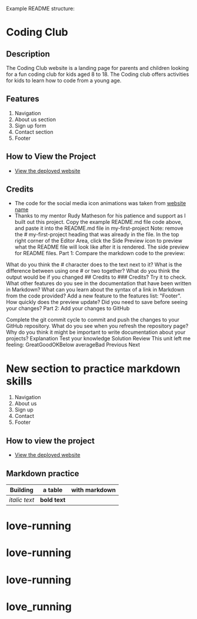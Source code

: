 Example README structure:

# Coding Club

## Description

The Coding Club website is a landing page for parents and children looking for a fun coding club for kids aged 8 to 18. The Coding club offers activities for kids to learn how to code from a young age.

## Features

1. Navigation
2. About us section
3. Sign up form
4. Contact section
5. Footer

## How to View the Project

- [View the deployed website](https://username.github.io/codingclub/)

## Credits

- The code for the social media icon animations was taken from [website name](https://username2.github.io/projectname/)
- Thanks to my mentor Rudy Matheson for his patience and support as I built out this project.
  Copy the example README.md file code above, and paste it into the README.md file in my-first-project
  Note: remove the # my-first-project heading that was already in the file.
  In the top right corner of the Editor Area, click the Side Preview icon to preview what the README file will look like after it is rendered.
  The side preview for README files.
  Part 1: Compare the markdown code to the preview:

What do you think the # character does to the text next to it? What is the difference between using one # or two together?
What do you think the output would be if you changed ## Credits to ### Credits? Try it to check.
What other features do you see in the documentation that have been written in Markdown? What can you learn about the syntax of a link in Markdown from the code provided?
Add a new feature to the features list: "Footer". How quickly does the preview update? Did you need to save before seeing your changes?
Part 2: Add your changes to GitHub

Complete the git commit cycle to commit and push the changes to your GitHub repository. What do you see when you refresh the repository page?
Why do you think it might be important to write documentation about your projects?
Explanation
Test your knowledge
Solution
Review
This unit left me feeling:
GreatGoodOKBelow averageBad
Previous
Next

# New section to practice markdown skills

1. Navigation
2. About us
3. Sign up
4. Contact
5. Footer

## How to view the project

- [View the deployed website](https://username.github.io/codingclub/)

## Markdown practice

| Building      | a table       | with markdown |
| ------------- | ------------- | ------------- |
| _italic text_ | **bold text** |
# love-running
# love-running
# love-running
# love_running
